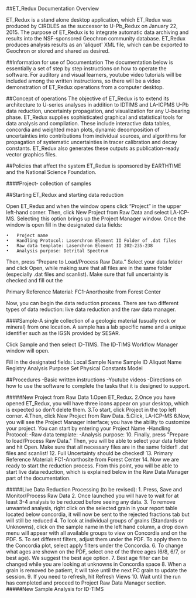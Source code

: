 ##ET_Redux Documentation Overview

ET_Redux is a stand alone desktop application, which ET_Redux was produced by CIRDLES as the successor to U-Pb_Redux on January 22, 2015. The purpose of ET_Redux is to integrate automatic data archiving and results into the NSF-sponsored Geochron community database. ET_Redux produces analysis results as an 'aliquot' XML file, which can be exported to Geochron or stored and shared as desired.

##Information for use of Documentation
The documentation below is essentially a set of step by step instructions on how to operate the software. For auditory and visual learners, youtube video tutorials will be included among the written instructions, so there will be a video demonstration of ET_Redux operations from a computer desktop.

##Concept of operations
The objective of ET_Redux is to extend its architecture to U-series analyses in addition to IDTIMS and LA-ICPMS U-Pb data reduction, uncertainty propagation, and visualization for any U-bearing phase. ET_Redux supplies sophisticated graphical and statistical tools for data analysis and compilation. These include interactive data tables, concordia and weighted mean plots, dynamic decomposition of uncertainties into contributions from individual sources, and algorithms for propagation of systematic uncertainties in tracer calibration and decay constants. ET_Redux also generates these outputs as publication-ready vector graphics files.

##Policies that affect the system
ET_Redux is sponsored by EARTHTIME and the National Science Foundation.

####Project- collection of samples

##Starting ET_Redux and starting data reduction

Open ET_Redux and when the window opens click “Project” in the upper left-hand corner. Then, click New Project from Raw Data and select LA-ICP-MS. Selecting this option brings up the Project Manager window. Once the window is open fill in the designated data fields:
	
	•	Project name
	•	Handling Protocol: Laserchron Element II Folder of .dat files
	•	Raw data template: Laserchron Element II 202-235-238
	•	Analysis purpose: Detrital Spectrum
	
Then, press “Prepare to Load/Process Raw Data.” Select your data folder and click Open, while making sure that all files are in the same folder (especially .dat files and scanlist).
 Make sure that full uncertainty is checked and fill out the 

Primary Reference Material: FC1-Anorthosite from Forest Center

Now, you can begin the data reduction process. There are two different types of data reduction: live data reduction and the raw data manager.

####Sample-A single collection of a geologic material (usually rock or mineral) from one location. A sample has a lab specific name and a unique identifier such as the IGSN provided by SESAR.

Click Sample and then select ID-TIMS. The ID-TIMS Workflow Manager window will open. 

Fill in the designated fields:
	Local Sample Name
	Sample ID
	Aliquot Name
	Registry
	Analysis Purpose
	Set Physical Constants Model

##Procedures
-Basic written instructions -Youtube videos -Directions on how to use the software to complete the tasks that it is designed to support.

#####New Project from Raw Data
   	1.Open ET_Redux.
	2.Once you have opened ET_Redux, you will have three icons appear on your desktop, which is expected so don’t delete them.
	3.To start, click Project in the top left corner.
	4.Then, click New Project from Raw Data.
	5.Click, LA-ICP-MS
	6.Now, you will see the Project Manager interface; you have the ability to customize your project. You can start by entering your Project Name
		-Handling Protocol:
		-Raw data template:
		-Analysis purpose:
	10. Finally, press "Prepare to load/Process Raw Data." Then, you will be able to select your data folder and hit Open. Make sure that all necessary files are in the same folder!! .dat files and scanlist!
	12. Full Uncertainty should be checked!
	13. Primary Reference Material: FC1-Anorthosite from Forest Center
	14. Now we are ready to start the reduction process. From this point, you will be able to start live data reduction, which is explained below in the Raw Data Manager part of the documentation.

#####Live Data Reduction Processing (to be revised):
	1. Press, Save and Monitor/Process Raw Data
	2. Once launched you will have to wait for at least 3-4 analysis to be reduced before seeing any
data.
	3. To remove unwanted analysis, right click on the selected grain in your report table located below concordia, it will now be sent to the rejected fractions tab but will still be reduced
	4. To look at individual groups of grains (Standards or Unknowns), click on the sample name in the left hand column, a drop down menu will appear with all available groups to view on Concordia and on the PDF.
	5. To set different filters, adjust them under the PDF. To apply them to the Concordia plot, select apply filters under the Concordia.
	6. To change what ages are shown on the PDF, select one of the three ages (6/8, 6/7, or best age). We suggest the best age option.
	7. Best age filter can be changed while you are looking at unknowns in Concordia space
	8. When a grain is removed be patient, it will take until the next FC grain to update the session.
	9. If you need to refresh, hit Refresh Views
	10. Wait until the run has completed and proceed to Project Raw Data Manager section.
#####New Sample Analysis for ID-TIMS
